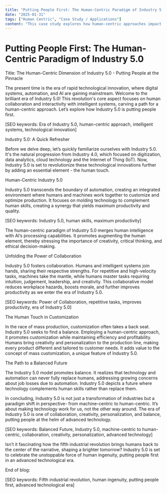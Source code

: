 ```yaml
---
title: "Putting People First: The Human-Centric Paradigm of Industry 5.0"
date: "2025-01-31"
tags: ["Human Centric", "Case Study / Applications"]
content: "This case study explores how human-centric approaches impact real-world applications. We look at practical industry use cases..."
---
```


# Putting People First: The Human-Centric Paradigm of Industry 5.0

Title: The Human-Centric Dimension of Industry 5.0 - Putting People at the Pinnacle 

The present time is the era of rapid technological innovation, where digital systems, automation, and AI are gaining mainstream. Welcome to the brilliant era of Industry 5.0! This revolution's core aspect focuses on human collaboration and interactivity with intelligent systems, carving a path for a human-centric approach. Let’s explore how Industry 5.0 is putting people first.

[SEO keywords: Era of Industry 5.0, human-centric approach, intelligent systems, technological innovation]

Industry 5.0: A Quick Refresher 

Before we delve deep, let’s quickly familiarize ourselves with Industry 5.0. It's the natural progression from Industry 4.0, which focused on digitization, data analytics, cloud technology and the Internet of Thing (IoT). Now, Industry 5.0 is set to revolutionize these technological innovations further by adding an essential element - the human touch. 

Human-Centric Industry 5.0

Industry 5.0 transcends the boundary of automation, creating an integrated environment where humans and machines work together to customize and optimize production. It focuses on molding technology to complement human skills, creating a synergy that yields maximum productivity and quality. 

[SEO keywords: Industry 5.0, human skills, maximum productivity]

The human-centric paradigm of Industry 5.0 merges human intelligence with AI’s processing capabilities. It promotes augmenting the human element, thereby stressing the importance of creativity, critical thinking, and ethical decision-making. 

Unfolding the Power of Collaboration

Industry 5.0 fosters collaboration. Humans and intelligent systems join hands, sharing their respective strengths. For repetitive and high-velocity tasks, machines take the mantle, while humans master tasks requiring intuition, judgement, leadership, and creativity. This collaborative model reduces workplace hazards, boosts morale, and further improves productivity as we enter the era of Industry 5.0.

[SEO keywords: Power of Collaboration, repetitive tasks, improves productivity, era of Industry 5.0]

The Human Touch in Customization

In the race of mass production, customization often takes a back seat. Industry 5.0 seeks to find a balance. Employing a human-centric approach, it promotes customization while maintaining efficiency and profitability. Humans bring creativity and personalization to the production line, making every product different and tailored to customer needs. It adds value to the concept of mass customization, a unique feature of Industry 5.0.

The Path to a Balanced Future

The Industry 5.0 model promotes balance. It realizes that technology and automation can never fully replace humans, addressing growing concerns about job losses due to automation. Industry 5.0 depicts a future where technology complements human skills rather than replace them. 

In concluding, Industry 5.0 is not just a transformation of industries but a paradigm shift in perspective- from machine-centric to human-centric. It’s about making technology work for us, not the other way around. The era of Industry 5.0 is one of collaboration, creativity, personalization, and balance, putting people at the helm of advanced technology.

[SEO keywords: Balanced Future, Industry 5.0, machine-centric to human-centric, collaboration, creativity, personalization, advanced technology] 

Isn’t it fascinating how the fifth industrial revolution brings humans back to the center of the narrative, shaping a brighter tomorrow? Industry 5.0 is set to celebrate the unstoppable force of human ingenuity, putting people first in an advanced technological era. 

End of blog:

[SEO keywords: Fifth industrial revolution, human ingenuity, putting people first, advanced technological era]
